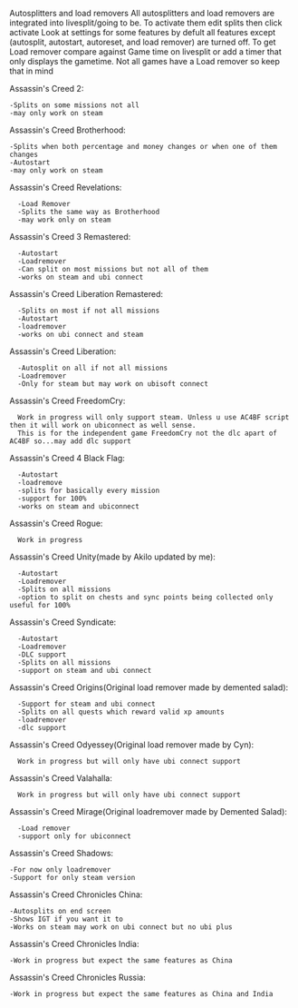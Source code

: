 Autosplitters and load removers
All autosplitters and load removers are integrated into livesplit/going to be.
To activate them edit splits then click activate
Look at settings for some features by defult all features except (autosplit, autostart, autoreset, and load remover) are turned off.
To get Load remover compare against Game time on livesplit or add a timer that only displays the gametime. Not all games have a Load remover so keep that in mind

Assassin's Creed 2:

	-Splits on some missions not all
	-may only work on steam

Assassin's Creed Brotherhood:

	-Splits when both percentage and money changes or when one of them changes
 	-Autostart
	-may only work on steam

Assassin's Creed Revelations:

	  -Load Remover
	  -Splits the same way as Brotherhood
	  -may work only on steam

Assassin's Creed 3 Remastered:

	  -Autostart
	  -Loadremover
	  -Can split on most missions but not all of them
	  -works on steam and ubi connect

Assassin's Creed Liberation Remastered:

	  -Splits on most if not all missions
	  -Autostart
	  -loadremover
	  -works on ubi connect and steam

Assassin's Creed Liberation:

	  -Autosplit on all if not all missions
	  -Loadremover
	  -Only for steam but may work on ubisoft connect

Assassin's Creed FreedomCry:

	  Work in progress will only support steam. Unless u use AC4BF script then it will work on ubiconnect as well sense.
	  This is for the independent game FreedomCry not the dlc apart of AC4BF so...may add dlc support

Assassin's Creed 4 Black Flag:

	  -Autostart
	  -loadremove
	  -splits for basically every mission
	  -support for 100%
	  -works on steam and ubiconnect

Assassin's Creed Rogue:

	  Work in progress

Assassin's Creed Unity(made by Akilo updated by me):

	  -Autostart
	  -Loadremover
	  -Splits on all missions
	  -option to split on chests and sync points being collected only useful for 100%

Assassin's Creed Syndicate:

	  -Autostart
	  -Loadremover
	  -DLC support
	  -Splits on all missions
	  -support on steam and ubi connect

Assassin's Creed Origins(Original load remover made by demented salad):

	  -Support for steam and ubi connect
	  -Splits on all quests which reward valid xp amounts
	  -loadremover
	  -dlc support

Assassin's Creed Odyessey(Original load remover made by Cyn):

	  Work in progress but will only have ubi connect support

Assassin's Creed Valahalla:

	  Work in progress but will only have ubi connect support

Assassin's Creed Mirage(Original loadremover made by Demented Salad):

	  -Load remover
	  -support only for ubiconnect

Assassin's Creed Shadows:

	-For now only loadremover
	-Support for only steam version
 Assassin's Creed Chronicles China:

 	-Autosplits on end screen
  	-Shows IGT if you want it to
   	-Works on steam may work on ubi connect but no ubi plus

Assassin's Creed Chronicles India:

	-Work in progress but expect the same features as China

 Assassin's Creed Chronicles Russia:

 	-Work in progress but expect the same features as China and India
    
